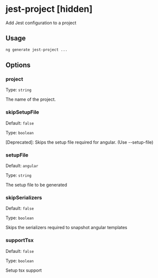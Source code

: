 # jest-project [hidden]

Add Jest configuration to a project

## Usage

```bash
ng generate jest-project ...

```

## Options

### project

Type: `string`

The name of the project.

### skipSetupFile

Default: `false`

Type: `boolean`

[Deprecated]: Skips the setup file required for angular. (Use --setup-file)

### setupFile

Default: `angular`

Type: `string`

The setup file to be generated

### skipSerializers

Default: `false`

Type: `boolean`

Skips the serializers required to snapshot angular templates

### supportTsx

Default: `false`

Type: `boolean`

Setup tsx support
